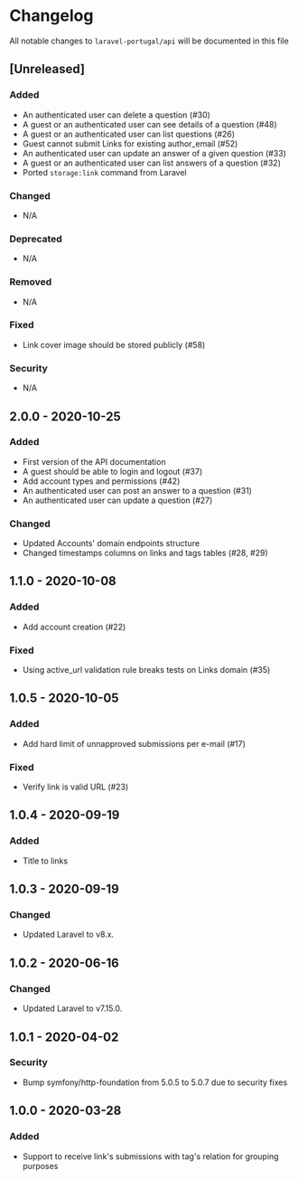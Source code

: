 # Changelog

All notable changes to `laravel-portugal/api` will be documented in this file

## [Unreleased]

### Added

- An authenticated user can delete a question (#30)
- A guest or an authenticated user can see details of a question (#48)
- A guest or an authenticated user can list questions (#26)
- Guest cannot submit Links for existing author_email (#52)
- An authenticated user can update an answer of a given question (#33)
- A guest or an authenticated user can list answers of a question (#32)
- Ported `storage:link` command from Laravel

### Changed

- N/A

### Deprecated

- N/A

### Removed

- N/A

### Fixed

- Link cover image should be stored publicly (#58)

### Security

- N/A

## 2.0.0 - 2020-10-25

### Added

- First version of the API documentation
- A guest should be able to login and logout (#37)
- Add account types and permissions (#42)
- An authenticated user can post an answer to a question (#31)
- An authenticated user can update a question (#27)

### Changed

- Updated Accounts' domain endpoints structure
- Changed timestamps columns on links and tags tables (#28, #29)

## 1.1.0 - 2020-10-08

### Added

- Add account creation (#22)

### Fixed

- Using active_url validation rule breaks tests on Links domain (#35)

## 1.0.5 - 2020-10-05

### Added

- Add hard limit of unnapproved submissions per e-mail (#17)

### Fixed

- Verify link is valid URL (#23)

## 1.0.4 - 2020-09-19

### Added

- Title to links

## 1.0.3 - 2020-09-19

### Changed

- Updated Laravel to v8.x. 

## 1.0.2 - 2020-06-16

### Changed

- Updated Laravel to v7.15.0. 

## 1.0.1 - 2020-04-02

### Security

- Bump symfony/http-foundation from 5.0.5 to 5.0.7 due to security fixes

## 1.0.0 - 2020-03-28

### Added

- Support to receive link's submissions with tag's relation for grouping purposes
